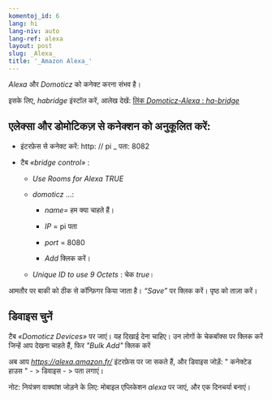 ```yaml
---
komentoj_id: 6
lang: hi
lang-niv: auto
lang-ref: alexa
layout: post
slug: _Alexa_
title: '_Amazon Alexa_'
---
```


 _Alexa_  और  _Domoticz_ को कनेक्ट करना संभव है। 

इसके लिए,  _habridge_ इंस्टॉल करें, आलेख देखें: 
 [ लिंक  _Domoticz-Alexa_ :  _ha-bridge_]( 2021-08-14-habridge.md ) 


## एलेक्सा और डोमोटिकज़ से कनेक्शन को अनुकूलित करें:
- इंटरफ़ेस से कनेक्ट करें: http: // pi _ पता: 8082 


- टैब   _«bridge control»_ :  


  - _Use Rooms for Alexa_    _TRUE_  


  - _domoticz_ ...:


    - _name=_ हम क्या चाहते हैं।


    - _IP_   = pi पता  


    - _port_ = 8080


    -  _Add_ क्लिक करें। 


  - _Unique ID to use 9 Octets_ : चेक   _true_।  


    
आमतौर पर बाकी को ठीक से कॉन्फ़िगर किया जाता है। 
  _“Save”_  पर क्लिक करें। पृष्ठ को ताज़ा करें। 

## डिवाइस चुनें
टैब  _«Domoticz Devices»_ पर जाएं। यह दिखाई देना चाहिए। उन लोगों के चेकबॉक्स पर क्लिक करें जिन्हें आप देखना चाहते हैं, फिर  _"Bulk Add"_  क्लिक करें

अब आप  _https://alexa.amazon.fr/_  इंटरफ़ेस पर जा सकते हैं, और डिवाइस जोड़ें: 
 " कनेक्टेड हाउस " - >  डिवाइस - >  पता लगाएं। 

नोट: नियंत्रण वाक्यांश जोड़ने के लिए: 
 मोबाइल एप्लिकेशन  _alexa_ पर जाएं, और एक दिनचर्या बनाएं। 



